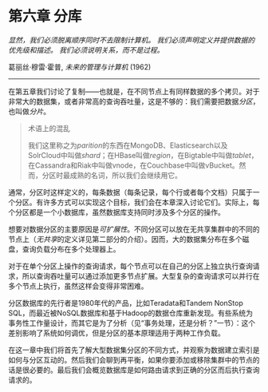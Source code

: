 # 第六章 分库

*显然，我们必须脱离顺序同时不去限制计算机。 我们必须声明定义并提供数据的优先级和描述。 我们必须说明关系，而不是过程。*

葛丽丝·穆雷·霍普, *未来的管理与计算机* (1962)

---

在第五章我们讨论了复制——也就是，在不同节点上有同样数据的多个拷贝。对于非常大的数据集，或者非常高的查询吞吐量，这是不够的：我们需要把数据*分区*，也叫做*分片*。

> 术语上的混乱
>
> 我们这里称之为*parition*的东西在MongoDB、Elasticsearch以及SolrCloud中叫做*shard*；在HBase叫做*region*，在Bigtable中叫做*tablet*，在Cassandra和Riak中叫做vnode，在Couchbase中叫做vBucket。然而，分区时最成熟的名词，所以我们会继续用它。

通常，分区时这样定义的，每条数据（每条记录，每个行或者每个文档）只属于一个分区。有许多方式可以实现这个目标，我们会在本章深入讨论它们。实际上，每个分区都是一个小数据库，虽然数据库支持同时涉及多个分区的操作。

想要对数据分区的主要原因是*可扩展性*。不同分区可以放在无共享集群中的不同的节点上（*无共享*的定义详见第二部分的介绍）。因而，大的数据集分布在多个磁盘，查询负载分布在多个处理器上。

对于在单个分区上操作的查询请求，每个节点可以在自己的分区上独立执行查询请求，所以查询吞吐量可以通过添加更多节点扩展。大型复杂的查询请求可以并行在多个节点上执行，虽然这样会变得非常困难。

分区数据库的先行者是1980年代的产品，比如Teradata和Tandem NonStop SQL，而最近被NoSQL数据库和基于Hadoop的数据仓库重新发现。有些系统为事务性工作量设计，而其它是为了分析（见“事务处理，还是分析？”一节）：这个差别影响了系统如何调优，但是分区的基本原理适用于两种工作负载。

在这一章中我们将首先了解大型数据集分区的不同方式，并观察为数据建立索引是如何与分区互动的。然后我们会聊到再平衡，如果你要添加或移除集群中的节点的话是很必要的。最后我们会概览数据库是如何路由请求到正确的分区而后执行查询请求的。
